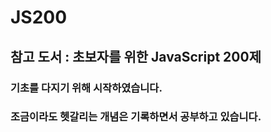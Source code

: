 # JS200

## 참고 도서 : 초보자를 위한 JavaScript 200제

### 기초를 다지기 위해 시작하였습니다.
### 조금이라도 헷갈리는 개념은 기록하면서 공부하고 있습니다.
